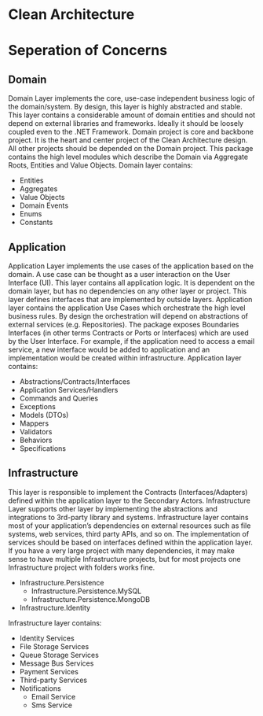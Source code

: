 # Clean Architecture


# Seperation of Concerns
## Domain
Domain Layer implements the core, use-case independent business logic of the domain/system. By design, this layer is highly abstracted and stable. This layer contains a considerable amount of domain entities and should not depend on external libraries and frameworks. Ideally it should be loosely coupled even to the .NET Framework.
Domain project is core and backbone project. It is the heart and center project of the Clean Architecture design. All other projects should be depended on the Domain project.
This package contains the high level modules which describe the Domain via Aggregate Roots, Entities and Value Objects.
Domain layer contains:
- Entities
- Aggregates
- Value Objects
- Domain Events
- Enums
- Constants

## Application
Application Layer implements the use cases of the application based on the domain. A use case can be thought as a user interaction on the User Interface (UI). This layer contains all application logic. It is dependent on the domain layer, but has no dependencies on any other layer or project. This layer defines interfaces that are implemented by outside layers.
Application layer contains the application Use Cases which orchestrate the high level business rules. By design the orchestration will depend on abstractions of external services (e.g. Repositories). The package exposes Boundaries Interfaces (in other terms Contracts or Ports or Interfaces) which are used by the User Interface.
For example, if the application need to access a email service, a new interface would be added to application and an implementation would be created within infrastructure.
Application layer contains:
- Abstractions/Contracts/Interfaces
- Application Services/Handlers
- Commands and Queries
- Exceptions
- Models (DTOs)
- Mappers
- Validators
- Behaviors
- Specifications

## Infrastructure
This layer is responsible to implement the Contracts (Interfaces/Adapters) defined within the application layer to the Secondary Actors. Infrastructure Layer supports other layer by implementing the abstractions and integrations to 3rd-party library and systems.
Infrastructure layer contains most of your application’s dependencies on external resources such as file systems, web services, third party APIs, and so on. The implementation of services should be based on interfaces defined within the application layer.
If you have a very large project with many dependencies, it may make sense to have multiple Infrastructure projects, but for most projects one Infrastructure project with folders works fine.
- Infrastructure.Persistence
  - Infrastructure.Persistence.MySQL
  - Infrastructure.Persistence.MongoDB
- Infrastructure.Identity

Infrastructure layer contains:
- Identity Services
- File Storage Services
- Queue Storage Services
- Message Bus Services
- Payment Services
- Third-party Services
- Notifications
  - Email Service
  - Sms Service